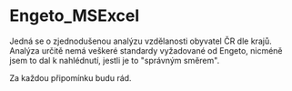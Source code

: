 # Engeto_MSExcel

Jedná se o zjednodušenou analýzu vzdělanosti obyvatel ČR dle krajů.
Analýza určitě nemá veškeré standardy vyžadované od Engeto, nicméně jsem to dal k nahlédnutí, jestli je to "správným směrem".

Za každou připomínku budu rád.
